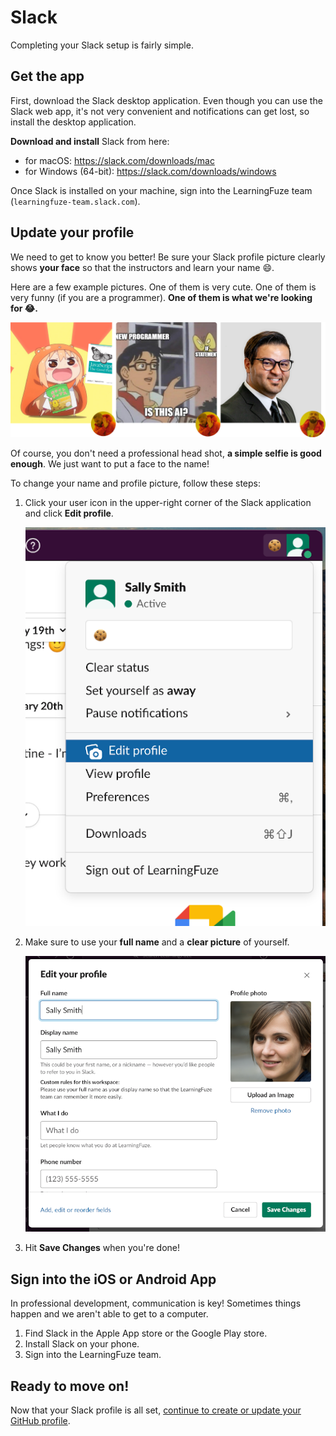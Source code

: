 # Slack

Completing your Slack setup is fairly simple.

## Get the app

First, download the Slack desktop application. Even though you can use the Slack web app, it's not very convenient and notifications can get lost, so install the desktop application.

**Download and install** Slack from here:

- for macOS: https://slack.com/downloads/mac
- for Windows (64-bit): https://slack.com/downloads/windows

Once Slack is installed on your machine, sign into the LearningFuze team (`learningfuze-team.slack.com`).

## Update your profile

We need to get to know you better! Be sure your Slack profile picture clearly shows **your face** so that the instructors and learn your name 😄.

Here are a few example pictures. One of them is very cute. One of them is very funny (if you are a programmer). **One of them is what we're looking for 😂.**

<p align="middle">
  <img src="../assets/profile-photo.png" alt="choose a good photo">
</p>

Of course, you don't need a professional head shot, **a simple selfie is good enough**. We just want to put a face to the name!

To change your name and profile picture, follow these steps:

1. Click your user icon in the upper-right corner of the Slack application and click **Edit profile**.

    <p align="middle">
      <img src="../assets/slack-edit-profile.png" alt="edit slack profile">
    </p>

1. Make sure to use your **full name** and a **clear picture** of yourself.

    <p align="middle">
      <img src="../assets/slack-profile-details.png" alt="edit slack profile">
    </p>

1. Hit **Save Changes** when you're done!

## Sign into the iOS or Android App

In professional development, communication is key! Sometimes things happen and we aren't able to get to a computer.

1. Find Slack in the Apple App store or the Google Play store.
2. Install Slack on your phone.
3. Sign into the LearningFuze team.

## Ready to move on!

Now that your Slack profile is all set, [continue to create or update your GitHub profile](./github.md).
